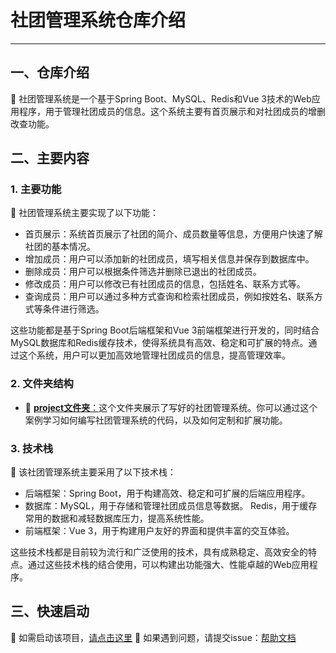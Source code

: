 # 社团管理系统仓库介绍 

***

## 一、仓库介绍
📢 社团管理系统是一个基于Spring Boot、MySQL、Redis和Vue 3技术的Web应用程序，用于管理社团成员的信息。这个系统主要有首页展示和对社团成员的增删改查功能。  

## 二、主要内容  

### 1. 主要功能  
  
🌟 社团管理系统主要实现了以下功能：  
  
- 首页展示：系统首页展示了社团的简介、成员数量等信息，方便用户快速了解社团的基本情况。  
- 增加成员：用户可以添加新的社团成员，填写相关信息并保存到数据库中。  
- 删除成员：用户可以根据条件筛选并删除已退出的社团成员。  
- 修改成员：用户可以修改已有社团成员的信息，包括姓名、联系方式等。  
- 查询成员：用户可以通过多种方式查询和检索社团成员，例如按姓名、联系方式等条件进行筛选。  
  
这些功能都是基于Spring Boot后端框架和Vue 3前端框架进行开发的，同时结合MySQL数据库和Redis缓存技术，使得系统具有高效、稳定和可扩展的特点。通过这个系统，用户可以更加高效地管理社团成员的信息，提高管理效率。  

### 2. 文件夹结构
* 📂 [**project文件夹**：](./project/README.md)这个文件夹展示了写好的社团管理系统。你可以通过这个案例学习如何编写社团管理系统的代码，以及如何定制和扩展功能。
  
### 3. 技术栈  
  
📖 该社团管理系统主要采用了以下技术栈：  
  
- 后端框架：Spring Boot，用于构建高效、稳定和可扩展的后端应用程序。  
- 数据库：MySQL，用于存储和管理社团成员信息等数据。  Redis，用于缓存常用的数据和减轻数据库压力，提高系统性能。
- 前端框架：Vue 3，用于构建用户友好的界面和提供丰富的交互体验。  
  
这些技术栈都是目前较为流行和广泛使用的技术，具有成熟稳定、高效安全的特点。通过这些技术栈的结合使用，可以构建出功能强大、性能卓越的Web应用程序。                

## 三、快速启动

🚀 如需启动该项目，[请点击这里](./document/quickStart.md)
📖 如果遇到问题，请提交issue：[帮助文档](./document/issue.md)